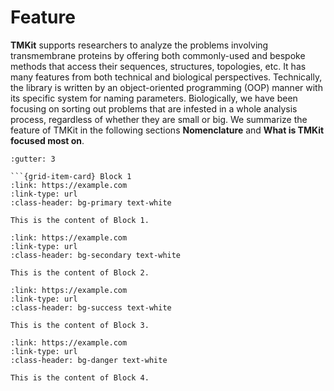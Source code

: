 # Feature


<strong>TMKit</strong> supports researchers to analyze the problems involving transmembrane proteins by offering both commonly-used and bespoke methods that access their sequences, structures, topologies, etc. It has many features from both technical and biological perspectives. Technically, the library is written by an object-oriented programming (OOP) manner with its specific system for naming parameters. Biologically, we have been focusing on sorting out problems that are infested in a whole analysis process, regardless of whether they are small or big. We summarize the feature of TMKit in the following sections <strong>Nomenclature</strong> and <strong>What is TMKit focused most on</strong>.

```{grid} 2
:gutter: 3

```{grid-item-card} Block 1
:link: https://example.com
:link-type: url
:class-header: bg-primary text-white

This is the content of Block 1.

:link: https://example.com
:link-type: url
:class-header: bg-secondary text-white

This is the content of Block 2.

:link: https://example.com
:link-type: url
:class-header: bg-success text-white

This is the content of Block 3.

:link: https://example.com
:link-type: url
:class-header: bg-danger text-white

This is the content of Block 4.
